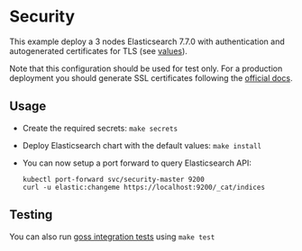 # Security

This example deploy a 3 nodes Elasticsearch 7.7.0 with authentication and
autogenerated certificates for TLS (see [values][]).

Note that this configuration should be used for test only. For a production
deployment you should generate SSL certificates following the [official docs][].

## Usage

* Create the required secrets: `make secrets`

* Deploy Elasticsearch chart with the default values: `make install`

* You can now setup a port forward to query Elasticsearch API:

  ```
  kubectl port-forward svc/security-master 9200
  curl -u elastic:changeme https://localhost:9200/_cat/indices
  ```

## Testing

You can also run [goss integration tests][] using `make test`


[goss integration tests]: https://github.com/elastic/helm-charts/tree/master/elasticsearch/examples/security/test/goss.yaml
[official docs]: https://www.elastic.co/guide/en/elasticsearch/reference/current/configuring-tls.html#node-certificates
[values]: https://github.com/elastic/helm-charts/tree/master/elasticsearch/examples/security/security.yaml
